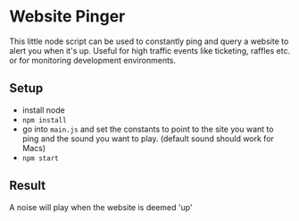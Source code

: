 # Website Pinger

This little node script can be used to constantly ping and query a website to alert you when it's up. Useful for high traffic events like ticketing, raffles etc. or for monitoring development environments.

## Setup

- install node
- `npm install`
- go into `main.js` and set the constants to point to the site you want to ping and the sound you want to play. (default sound should work for Macs)
- `npm start`

## Result

A noise will play when the website is deemed 'up'
